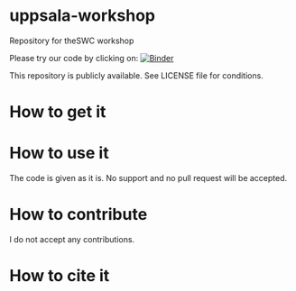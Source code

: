 # uppsala-workshop
Repository for theSWC workshop

Please try our code by clicking on:
[![Binder](https://mybinder.org/badge.svg)](https://mybinder.org/v2/gh/anacost/uppsala-workshop/master?urlpath=rstudio)

This repository is publicly available. See LICENSE file for conditions.

# How to get it

# How to use it

The code is given as it is. No support and no pull request will be accepted.

# How to contribute

I do not accept any contributions.
# How to cite it
